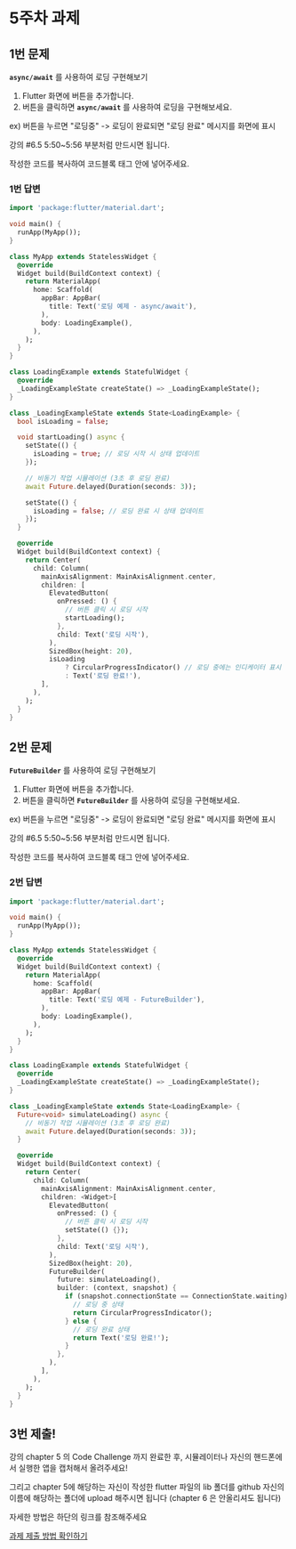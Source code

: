 # 5주차 과제

## 1번 문제

**`async/await`** 를 사용하여 로딩 구현해보기

1. Flutter 화면에 버튼을 추가합니다.
2. 버튼을 클릭하면 **`async/await`** 를 사용하여 로딩을 구현해보세요.

ex) 버튼을 누르면 "로딩중" -> 로딩이 완료되면 "로딩 완료" 메시지를 화면에 표시

강의 #6.5 5:50~5:56 부분처럼 만드시면 됩니다.

작성한 코드를 복사하여 코드블록 태그 안에 넣어주세요. 
### 1번 답변

```dart
import 'package:flutter/material.dart';

void main() {
  runApp(MyApp());
}

class MyApp extends StatelessWidget {
  @override
  Widget build(BuildContext context) {
    return MaterialApp(
      home: Scaffold(
        appBar: AppBar(
          title: Text('로딩 예제 - async/await'),
        ),
        body: LoadingExample(),
      ),
    );
  }
}

class LoadingExample extends StatefulWidget {
  @override
  _LoadingExampleState createState() => _LoadingExampleState();
}

class _LoadingExampleState extends State<LoadingExample> {
  bool isLoading = false;

  void startLoading() async {
    setState(() {
      isLoading = true; // 로딩 시작 시 상태 업데이트
    });

    // 비동기 작업 시뮬레이션 (3초 후 로딩 완료)
    await Future.delayed(Duration(seconds: 3));

    setState(() {
      isLoading = false; // 로딩 완료 시 상태 업데이트
    });
  }

  @override
  Widget build(BuildContext context) {
    return Center(
      child: Column(
        mainAxisAlignment: MainAxisAlignment.center,
        children: [
          ElevatedButton(
            onPressed: () {
              // 버튼 클릭 시 로딩 시작
              startLoading();
            },
            child: Text('로딩 시작'),
          ),
          SizedBox(height: 20),
          isLoading
              ? CircularProgressIndicator() // 로딩 중에는 인디케이터 표시
              : Text('로딩 완료!'),
        ],
      ),
    );
  }
}
```

## 2번 문제

**`FutureBuilder`** 를 사용하여 로딩 구현해보기

1. Flutter 화면에 버튼을 추가합니다.
2. 버튼을 클릭하면 **`FutureBuilder`** 를 사용하여 로딩을 구현해보세요.

ex) 버튼을 누르면 "로딩중" -> 로딩이 완료되면 "로딩 완료" 메시지를 화면에 표시

강의 #6.5 5:50~5:56 부분처럼 만드시면 됩니다.

작성한 코드를 복사하여 코드블록 태그 안에 넣어주세요. 


### 2번 답변

```dart
import 'package:flutter/material.dart';

void main() {
  runApp(MyApp());
}

class MyApp extends StatelessWidget {
  @override
  Widget build(BuildContext context) {
    return MaterialApp(
      home: Scaffold(
        appBar: AppBar(
          title: Text('로딩 예제 - FutureBuilder'),
        ),
        body: LoadingExample(),
      ),
    );
  }
}

class LoadingExample extends StatefulWidget {
  @override
  _LoadingExampleState createState() => _LoadingExampleState();
}

class _LoadingExampleState extends State<LoadingExample> {
  Future<void> simulateLoading() async {
    // 비동기 작업 시뮬레이션 (3초 후 로딩 완료)
    await Future.delayed(Duration(seconds: 3));
  }

  @override
  Widget build(BuildContext context) {
    return Center(
      child: Column(
        mainAxisAlignment: MainAxisAlignment.center,
        children: <Widget>[
          ElevatedButton(
            onPressed: () {
              // 버튼 클릭 시 로딩 시작
              setState(() {});
            },
            child: Text('로딩 시작'),
          ),
          SizedBox(height: 20),
          FutureBuilder(
            future: simulateLoading(),
            builder: (context, snapshot) {
              if (snapshot.connectionState == ConnectionState.waiting) {
                // 로딩 중 상태
                return CircularProgressIndicator();
              } else {
                // 로딩 완료 상태
                return Text('로딩 완료!');
              }
            },
          ),
        ],
      ),
    );
  }
}
```


## 3번 제출!

강의 chapter 5 의 Code Challenge 까지 완료한 후,
시뮬레이터나 자신의 핸드폰에서 실행한 앱을 캡처해서 올려주세요!

그리고 chapter 5에 해당하는 자신이 작성한 flutter 파일의 lib 폴더를 github 자신의 이름에 해당하는 폴더에 upload 해주시면 됩니다
(chapter 6 은 안올리셔도 됩니다)

자세한 방법은 하단의 링크를 참조해주세요

[과제 제출 방법 확인하기](https://github.com/GDSC-Hanyang/2023-App-Study/issues/4)
